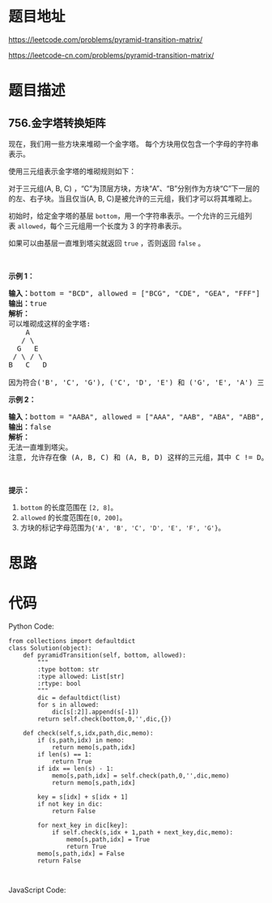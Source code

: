 # 题目地址
https://leetcode.com/problems/pyramid-transition-matrix/

https://leetcode-cn.com/problems/pyramid-transition-matrix/
# 题目描述
## 756.金字塔转换矩阵
<p>现在，我们用一些方块来堆砌一个金字塔。 每个方块用仅包含一个字母的字符串表示。</p>

<p>使用三元组表示金字塔的堆砌规则如下：</p>

<p>对于三元组(A, B, C) ，&ldquo;C&rdquo;为顶层方块，方块&ldquo;A&rdquo;、&ldquo;B&rdquo;分别作为方块&ldquo;C&rdquo;下一层的的左、右子块。当且仅当(A, B, C)是被允许的三元组，我们才可以将其堆砌上。</p>

<p>初始时，给定金字塔的基层&nbsp;<code>bottom</code>，用一个字符串表示。一个允许的三元组列表&nbsp;<code>allowed</code>，每个三元组用一个长度为 3 的字符串表示。</p>

<p>如果可以由基层一直堆到塔尖就返回 <code>true</code> ，否则返回 <code>false</code> 。</p>

<p>&nbsp;</p>

<p><strong>示例 1：</strong></p>

<pre><strong>输入：</strong>bottom = &quot;BCD&quot;, allowed = [&quot;BCG&quot;, &quot;CDE&quot;, &quot;GEA&quot;, &quot;FFF&quot;]
<strong>输出：</strong>true
<strong>解析：</strong>
可以堆砌成这样的金字塔:
    A
   / \
  G   E
 / \ / \
B   C   D

因为符合(&#39;B&#39;, &#39;C&#39;, &#39;G&#39;), (&#39;C&#39;, &#39;D&#39;, &#39;E&#39;) 和 (&#39;G&#39;, &#39;E&#39;, &#39;A&#39;) 三种规则。
</pre>

<p><strong>示例 2：</strong></p>

<pre><strong>输入：</strong>bottom = &quot;AABA&quot;, allowed = [&quot;AAA&quot;, &quot;AAB&quot;, &quot;ABA&quot;, &quot;ABB&quot;, &quot;BAC&quot;]
<strong>输出：</strong>false
<strong>解析：</strong>
无法一直堆到塔尖。
注意, 允许存在像 (A, B, C) 和 (A, B, D) 这样的三元组，其中 C != D。
</pre>

<p>&nbsp;</p>

<p><strong>提示：</strong></p>

<ol>
	<li><code>bottom</code> 的长度范围在&nbsp;<code>[2, 8]</code>。</li>
	<li><code>allowed</code> 的长度范围在<code>[0, 200]</code>。</li>
	<li>方块的标记字母范围为<code>{&#39;A&#39;, &#39;B&#39;, &#39;C&#39;, &#39;D&#39;, &#39;E&#39;, &#39;F&#39;, &#39;G&#39;}</code>。</li>
</ol>

# 思路

# 代码
Python Code:

```
from collections import defaultdict
class Solution(object):
    def pyramidTransition(self, bottom, allowed):
        """
        :type bottom: str
        :type allowed: List[str]
        :rtype: bool
        """
        dic = defaultdict(list)
        for s in allowed:
            dic[s[:2]].append(s[-1])
        return self.check(bottom,0,'',dic,{})
    
    def check(self,s,idx,path,dic,memo):
        if (s,path,idx) in memo: 
            return memo[s,path,idx]
        if len(s) == 1:
            return True
        if idx == len(s) - 1:
            memo[s,path,idx] = self.check(path,0,'',dic,memo)
            return memo[s,path,idx]
        
        key = s[idx] + s[idx + 1] 
        if not key in dic:
            return False
        
        for next_key in dic[key]:
            if self.check(s,idx + 1,path + next_key,dic,memo):
                memo[s,path,idx] = True
                return True
        memo[s,path,idx] = False
        return False
                        
                    
```
JavaScript Code:

```

```
